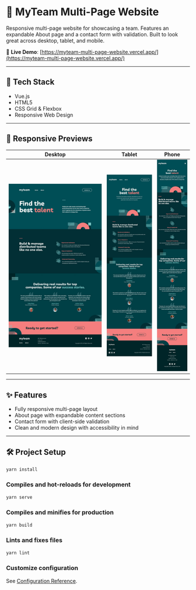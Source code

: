 # 👥 MyTeam Multi-Page Website

Responsive multi-page website for showcasing a team. Features an expandable About page and a contact form with validation. Built to look great across desktop, tablet, and mobile.

🔗 **Live Demo**: [https://myteam-multi-page-website.vercel.app/](https://myteam-multi-page-website.vercel.app/)

---

## 🧱 Tech Stack

- Vue.js  
- HTML5  
- CSS Grid & Flexbox  
- Responsive Web Design

---

## 📱 Responsive Previews

| Desktop                     | Tablet                     | Phone                     |
|----------------------------|----------------------------|---------------------------|
| ![](assets/desktop.png)    | ![](assets/tablet.png)     | ![](assets/phone.png)     |

---

## ✨ Features

- Fully responsive multi-page layout
- About page with expandable content sections
- Contact form with client-side validation
- Clean and modern design with accessibility in mind

---

## 🛠️ Project Setup

```bash
yarn install
```

### Compiles and hot-reloads for development

```bash
yarn serve
```

### Compiles and minifies for production

```bash
yarn build
```

### Lints and fixes files

```bash
yarn lint
```

### Customize configuration

See [Configuration Reference](https://cli.vuejs.org/config/).
